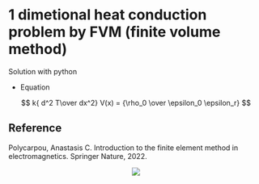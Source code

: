 # 1 dimetional heat conduction problem by FVM (finite volume method)

Solution with python

* Equation

$$  k{ d^2 T\over dx^2} V(x) = {\rho_0 \over \epsilon_0 \epsilon_r}  $$

## Reference
Polycarpou, Anastasis C. Introduction to the finite element method in electromagnetics. Springer Nature, 2022.


<div align="center">
	<img src="https://img.shields.io/badge/Python-3776AB?style=flat&logo=Java&logoColor=white"/>
</div>

